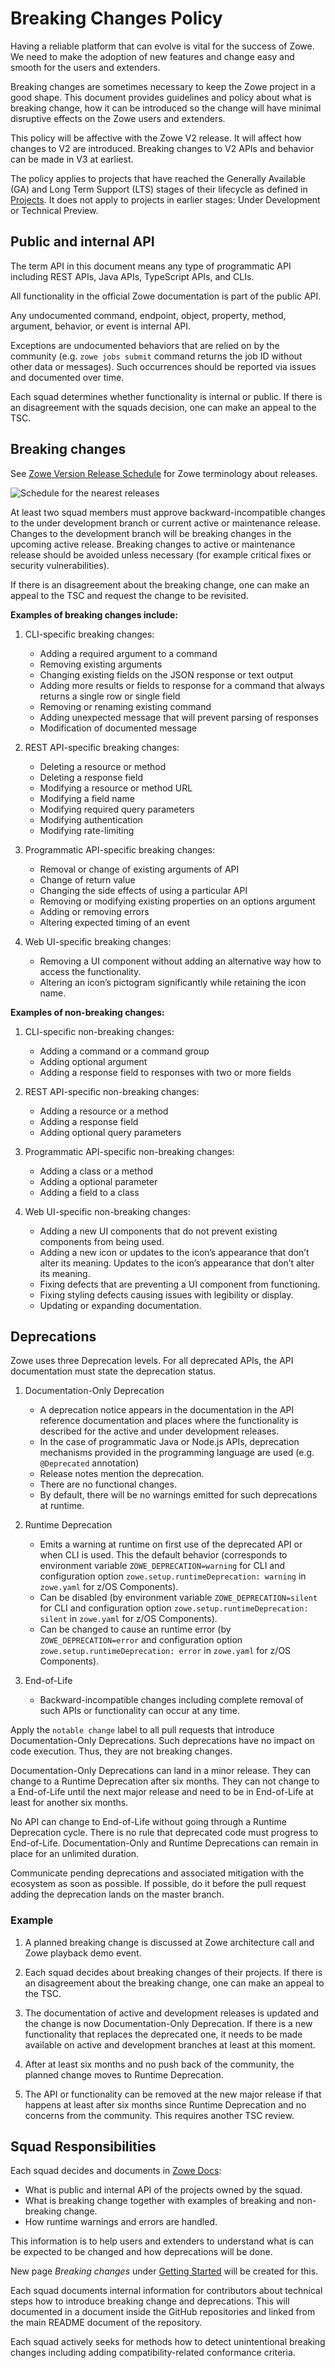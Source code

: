 # Breaking Changes Policy

Having a reliable platform that can evolve is vital for the success of Zowe. We need to make the adoption of new features and change easy and smooth for the users and extenders.

Breaking changes are sometimes necessary to keep the Zowe project in a good shape. This document provides guidelines and policy about what is breaking change, how it can be introduced so the change will have minimal disruptive effects on the Zowe users and extenders.

This policy will be affective with the Zowe V2 release. It will affect how changes to V2 are introduced. Breaking changes to V2 APIs and behavior can be made in V3 at earliest.

The policy applies to projects that have reached the Generally Available (GA) and Long Term Support (LTS) stages of their lifecycle as defined in [Projects](Technical-Steering-Committee/projects.md). It does not apply to projects in earlier stages: Under Development or Technical Preview.

## Public and internal API

The term API in this document means any type of programmatic API including REST APIs, Java APIs, TypeScript APIs, and CLIs.

All functionality in the official Zowe documentation is part of the public API.

Any undocumented command, endpoint, object, property, method, argument, behavior, or event is internal API.

Exceptions are undocumented behaviors that are relied on by the community (e.g. `zowe jobs submit` command returns the job ID without other data or messages). Such occurrences should be reported via issues and documented over time.

Each squad determines whether functionality is internal or public. If there is an disagreement with the squads decision, one can make an appeal to the TSC.

## Breaking changes

See [Zowe Version Release Schedule](/Technical-Steering-Committee/release.md) for Zowe terminology about releases.

![Schedule for the nearest releases](/Technical-Steering-Committee/major_releases.png)

At least two squad members must approve backward-incompatible changes to the under development branch or current active or maintenance release. Changes to the development branch will be breaking changes in the upcoming active release. Breaking changes to active or maintenance release should be avoided unless necessary (for example critical fixes or security vulnerabilities).

If there is an disagreement about the breaking change, one can make an appeal to the TSC and request the change to be revisited.

**Examples of breaking changes include:**

1. CLI-specific breaking changes:

    - Adding a required argument to a command
    - Removing existing arguments
    - Changing existing fields on the JSON response or text output
    - Adding more results or fields to response for a  command that always returns a single row or single field
    - Removing or renaming existing command
    - Adding unexpected message that will prevent parsing of responses
    - Modification of documented message

2. REST API-specific breaking changes:

    - Deleting a resource or method
    - Deleting a response field
    - Modifying a resource or method URL
    - Modifying a field name
    - Modifying required query parameters
    - Modifying authentication
    - Modifying rate-limiting

3. Programmatic API-specific breaking changes:

    - Removal or change of existing arguments of API
    - Change of return value
    - Changing the side effects of using a particular API
    - Removing or modifying existing properties on an options argument
    - Adding or removing errors
    - Altering expected timing of an event

4. Web UI-specific breaking changes:

    - Removing a UI component without adding an alternative way how to access the functionality.
    - Altering an icon’s pictogram significantly while retaining the icon name.

**Examples of non-breaking changes:**

1. CLI-specific non-breaking changes:

    - Adding a command or a command group
    - Adding optional argument
    - Adding a response field to responses with two or more fields

2. REST API-specific non-breaking changes:

    - Adding a resource or a method
    - Adding a response field
    - Adding optional query parameters

3. Programmatic API-specific non-breaking changes:

    - Adding a class or a method
    - Adding a optional parameter
    - Adding a field to a class

4. Web UI-specific non-breaking changes:

    - Adding a new UI components that do not prevent existing components from being used.
    - Adding a new icon or updates to the icon’s appearance that don’t alter its meaning.
    Updates to the icon’s appearance that don’t alter its meaning.
    - Fixing defects that are preventing a UI component from functioning.
    - Fixing styling defects causing issues with legibility or display.
    - Updating or expanding documentation.

## Deprecations

Zowe uses three Deprecation levels. For all deprecated APIs, the API documentation must state the deprecation status.

1. Documentation-Only Deprecation

    - A deprecation notice appears in the documentation in the API reference documentation and places where the functionality is described for the active and under development releases.
    - In the case of programmatic Java or Node.js APIs, deprecation mechanisms provided in the programming language are used (e.g. `@Deprecated` annotation)
    - Release notes mention the deprecation.
    - There are no functional changes.
    - By default, there will be no warnings emitted for such deprecations at runtime.

2. Runtime Deprecation

    - Emits a warning at runtime on first use of the deprecated API or when CLI is used. This the default behavior (corresponds to environment variable `ZOWE_DEPRECATION=warning` for CLI and configuration option `zowe.setup.runtimeDeprecation: warning` in `zowe.yaml` for z/OS Components).
    - Can be disabled (by environment variable `ZOWE_DEPRECATION=silent` for CLI and configuration option `zowe.setup.runtimeDeprecation: silent` in `zowe.yaml` for z/OS Components).
    - Can be changed to cause an runtime error (by `ZOWE_DEPRECATION=error` and configuration option `zowe.setup.runtimeDeprecation: error` in `zowe.yaml` for z/OS Components).

3. End-of-Life

    - Backward-incompatible changes including complete removal of such APIs or functionality can occur at any time.

Apply the `notable change` label to all pull requests that introduce Documentation-Only Deprecations. Such deprecations have no impact on code execution. Thus, they are not breaking changes.

Documentation-Only Deprecations can land in a minor release. They can change to a Runtime Deprecation after six months. They can not change to a End-of-Life until the next major release and need to be in End-of-Life at least for another six months.

No API can change to End-of-Life without going through a Runtime Deprecation cycle. There is no rule that deprecated code must progress to End-of-Life. Documentation-Only and Runtime Deprecations can remain in place for an unlimited duration.

Communicate pending deprecations and associated mitigation with the ecosystem as soon as possible. If possible, do it before the pull request adding the deprecation lands on the master branch.

### Example

1. A planned breaking change is discussed at Zowe architecture call and Zowe playback demo event.

2. Each squad decides about breaking changes of their projects. If there is an disagreement about the breaking change, one can make an appeal to the TSC.

3. The documentation of active and development releases is updated and the change is now Documentation-Only Deprecation. If there is a new functionality that replaces the deprecated one, it needs to be made available on active and development branches at least at this moment.

4. After at least six months and no push back of the community, the planned change moves to Runtime Deprecation.

5. The API or functionality can be removed at the new major release if that happens at least after six months since Runtime Deprecation and no concerns from the community. This requires another TSC review.

## Squad Responsibilities

Each squad decides and documents in [Zowe Docs](https://docs.zowe.org/):

 - What is public and internal API of the projects owned by the squad.
 - What is breaking change together with examples of breaking and non-breaking change.
 - How runtime warnings and errors are handled.

This information is to help users and extenders to understand what is can be expected to be changed and how deprecations will be done.

New page *Breaking changes* under [Getting Started](https://docs.zowe.org/stable/getting-started/overview) will be created for this.

Each squad documents internal information for contributors about technical steps how to introduce breaking change and deprecations. This will documented in a document inside the GitHub repositories and linked from the main README document of the repository.

Each squad actively seeks for methods how to detect unintentional breaking changes including adding compatibility-related conformance criteria.
